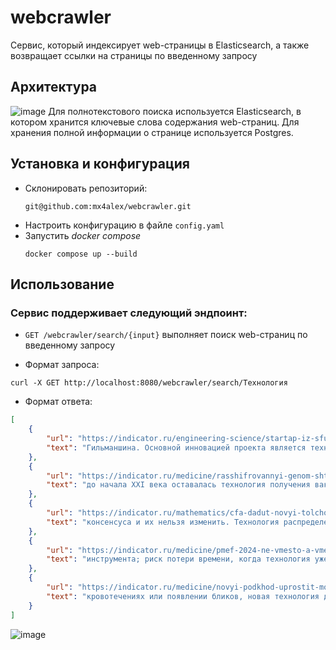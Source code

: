 # webcrawler
Сервис, который индексирует web-страницы в Elasticsearch, а также возвращает ссылки на страницы по введенному запросу

## Архитектура
![image](https://github.com/user-attachments/assets/654018cc-4c79-416c-85c7-a2b7f2f2868a)
Для полнотекстового поиска используется Elasticsearch, в котором хранится ключевые слова содержания web-страниц. Для хранения полной информации о странице используется Postgres.

## Установка и конфигурация
- Склонировать репозиторий:
  ```
  git@github.com:mx4alex/webcrawler.git
  ```
- Настроить конфигурацию в файле `config.yaml`
- Запустить *docker compose*
  ```
  docker compose up --build
  ```

## Использование

### Сервис поддерживает следующий эндпоинт:
- `GET /webcrawler/search/{input}` выполняет поиск web-страниц по введенному запросу

* Формат запроса:
```
curl -X GET http://localhost:8080/webcrawler/search/Технология
```
* Формат ответа:
```json
[
    {
        "url": "https://indicator.ru/engineering-science/startap-iz-sfu-razrabotal-tekhnologiyu-obogasheniya-grafita-sposobnuyu-izmenit-rynok-materialov-05-07-2024.htm",
        "text": "Гильманшина. Основной инновацией проекта является технология термического обогащения графита, что позволит"
    },
    {
        "url": "https://indicator.ru/medicine/rasshifrovannyi-genom-shtamma-listerii-pomozhet-sdelat-vakciny-bezopasnee-05-07-2024.htm",
        "text": "до начала XXI века оставалась технология получения вакцин путем аттенуации вакцинных"
    },
    {
        "url": "https://indicator.ru/mathematics/cfa-dadut-novyi-tolchok-v-razvitii-klassicheskikh-finansovykh-instrumentov.htm",
        "text": "консенсуса и их нельзя изменить. Технология распределенного реестра — и блокчейна"
    },
    {
        "url": "https://indicator.ru/medicine/pmef-2024-ne-vmesto-a-vmeste-potencial-primeneniya-ii-v-rossiiskom-zdravookhranenii.htm",
        "text": "инструмента; риск потери времени, когда технология уже готова, но не применяется"
    },
    {
        "url": "https://indicator.ru/medicine/novyi-podkhod-uprostit-monitoring-krovotoka-pri-operaciyakh-na-golovnom-mozge-19-03-2024.htm",
        "text": "кровотечениях или появлении бликов, новая технология демонстрирует значительный потенциал для улучшения"
    }
]
```

![image](https://github.com/user-attachments/assets/b37e679c-e147-4bca-9b90-8fed450cd534)

